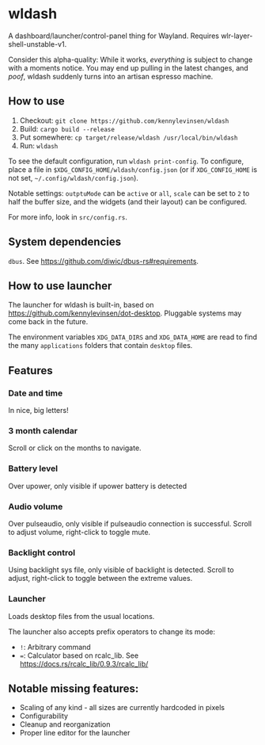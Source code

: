 # wldash

A dashboard/launcher/control-panel thing for Wayland. Requires wlr-layer-shell-unstable-v1.

Consider this alpha-quality: While it works, *everything* is subject to change with a moments notice. You may end up pulling in the latest changes, and *poof*, wldash suddenly turns into an artisan espresso machine.

## How to use

1. Checkout: `git clone https://github.com/kennylevinsen/wldash`
2. Build: `cargo build --release`
3. Put somewhere: `cp target/release/wldash /usr/local/bin/wldash`
4. Run: `wldash`

To see the default configuration, run `wldash print-config`. To configure, place a file in `$XDG_CONFIG_HOME/wldash/config.json` (or if `XDG_CONFIG_HOME` is not set, `~/.config/wldash/config.json`).

Notable settings: `outptuMode` can be `active` or `all`, `scale` can be set to `2` to half the buffer size, and the widgets (and their layout) can be configured.

For more info, look in `src/config.rs`.

## System dependencies

`dbus`. See https://github.com/diwic/dbus-rs#requirements.

## How to use launcher

The launcher for wldash is built-in, based on https://github.com/kennylevinsen/dot-desktop. Pluggable systems may come back in the future.

The environment variables `XDG_DATA_DIRS` and `XDG_DATA_HOME` are read to find the many `applications` folders that contain `desktop` files.

## Features

### Date and time

In nice, big letters!

### 3 month calendar

Scroll or click on the months to navigate.

### Battery level

Over upower, only visible if upower battery is detected

### Audio volume

Over pulseaudio, only visible if pulseaudio connection is successful. Scroll to adjust volume, right-click to toggle mute.

### Backlight control

Using backlight sys file, only visible of backlight is detected. Scroll to adjust, right-click to toggle between the extreme values.

### Launcher

Loads desktop files from the usual locations.

The launcher also accepts prefix operators to change its mode:
- `!`: Arbitrary command
- `=`: Calculator based on rcalc_lib. See https://docs.rs/rcalc_lib/0.9.3/rcalc_lib/

## Notable missing features:

- Scaling of any kind - all sizes are currently hardcoded in pixels
- Configurability
- Cleanup and reorganization
- Proper line editor for the launcher